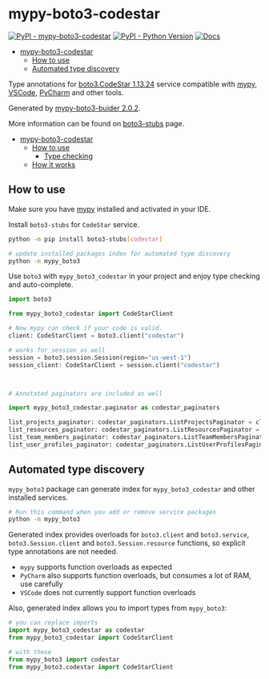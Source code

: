 # mypy-boto3-codestar

[![PyPI - mypy-boto3-codestar](https://img.shields.io/pypi/v/mypy-boto3-codestar.svg?color=blue)](https://pypi.org/project/mypy-boto3-codestar)
[![PyPI - Python Version](https://img.shields.io/pypi/pyversions/mypy-boto3-codestar.svg?color=blue)](https://pypi.org/project/mypy-boto3-codestar)
[![Docs](https://img.shields.io/readthedocs/mypy-boto3-builder.svg?color=blue)](https://mypy-boto3-builder.readthedocs.io/)

- [mypy-boto3-codestar](#mypy-boto3-codestar)
  - [How to use](#how-to-use)
  - [Automated type discovery](#automated-type-discovery)


Type annotations for
[boto3.CodeStar 1.13.24](https://boto3.amazonaws.com/v1/documentation/api/1.13.24/reference/services/codestar.html#CodeStar) service
compatible with [mypy](https://github.com/python/mypy), [VSCode](https://code.visualstudio.com/),
[PyCharm](https://www.jetbrains.com/pycharm/) and other tools.

Generated by [mypy-boto3-buider 2.0.2](https://github.com/vemel/mypy_boto3_builder).

More information can be found on [boto3-stubs](https://pypi.org/project/boto3-stubs/) page.

- [mypy-boto3-codestar](#mypy-boto3-codestar)
  - [How to use](#how-to-use)
    - [Type checking](#type-checking)
  - [How it works](#how-it-works)

## How to use

Make sure you have [mypy](https://github.com/python/mypy) installed and activated in your IDE.

Install `boto3-stubs` for `CodeStar` service.

```bash
python -m pip install boto3-stubs[codestar]

# update installed packages index for automated type discovery
python -m mypy_boto3
```

Use `boto3` with `mypy_boto3_codestar` in your project and enjoy type checking and auto-complete.

```python
import boto3

from mypy_boto3_codestar import CodeStarClient

# Now mypy can check if your code is valid.
client: CodeStarClient = boto3.client("codestar")

# works for session as well
session = boto3.session.Session(region="us-west-1")
session_client: CodeStarClient = session.client("codestar")



# Annotated paginators are included as well

import mypy_boto3_codestar.paginator as codestar_paginators

list_projects_paginator: codestar_paginators.ListProjectsPaginator = client.get_paginator("list_projects")
list_resources_paginator: codestar_paginators.ListResourcesPaginator = client.get_paginator("list_resources")
list_team_members_paginator: codestar_paginators.ListTeamMembersPaginator = client.get_paginator("list_team_members")
list_user_profiles_paginator: codestar_paginators.ListUserProfilesPaginator = client.get_paginator("list_user_profiles")
```

## Automated type discovery

`mypy_boto3` package can generate index for `mypy_boto3_codestar` and other installed services.

```bash
# Run this command when you add or remove service packages
python -m mypy_boto3
```

Generated index provides overloads for `boto3.client` and `boto3.service`,
`boto3.Session.client` and `boto3.Session.resource` functions,
so explicit type annotations are not needed.

- `mypy` supports function overloads as expected
- `PyCharm` also supports function overloads, but consumes a lot of RAM, use carefully
- `VSCode` does not currently support function overloads

Also, generated index allows you to import types from `mypy_boto3`:

```python
# you can replace imports
import mypy_boto3_codestar as codestar
from mypy_boto3_codestar import CodeStarClient

# with these
from mypy_boto3 import codestar
from mypy_boto3.codestar import CodeStarClient
```